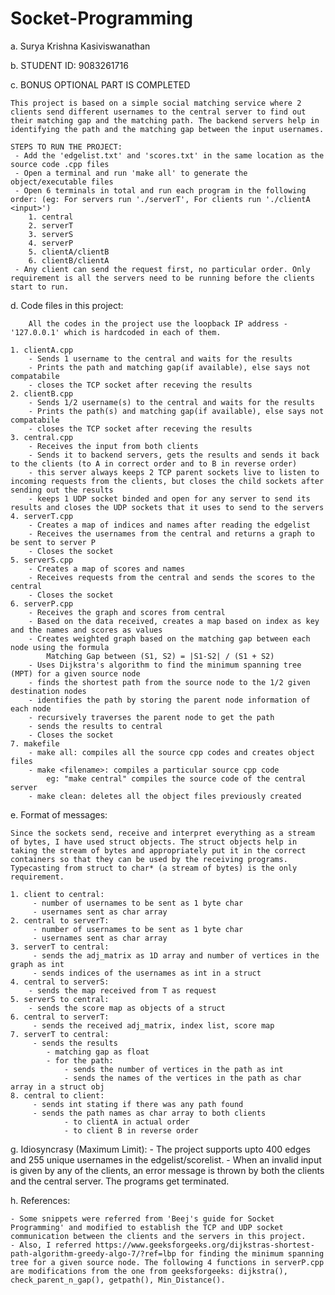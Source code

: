 # Socket-Programming

a. Surya Krishna Kasiviswanathan

b. STUDENT ID: 9083261716

c. BONUS OPTIONAL PART IS COMPLETED

	This project is based on a simple social matching service where 2 clients send different usernames to the central server to find out their matching gap and the matching path. The backend servers help in identifying the path and the matching gap between the input usernames.
	
	STEPS TO RUN THE PROJECT:
	 - Add the 'edgelist.txt' and 'scores.txt' in the same location as the source code .cpp files
	 - Open a terminal and run 'make all' to generate the object/executable files
	 - Open 6 terminals in total and run each program in the following order: (eg: For servers run './serverT', For clients run './clientA <input>')
	 	1. central
	 	2. serverT
	 	3. serverS
	 	4. serverP
	 	5. clientA/clientB
	 	6. clientB/clientA
	 - Any client can send the request first, no particular order. Only requirement is all the servers need to be running before the clients start to run.

d. Code files in this project:
	
		All the codes in the project use the loopback IP address -'127.0.0.1' which is hardcoded in each of them.

	1. clientA.cpp
		- Sends 1 username to the central and waits for the results
		- Prints the path and matching gap(if available), else says not compatabile
		- closes the TCP socket after receving the results
	2. clientB.cpp
		- Sends 1/2 username(s) to the central and waits for the results
		- Prints the path(s) and matching gap(if available), else says not compatabile
		- closes the TCP socket after receving the results
	3. central.cpp
		- Receives the input from both clients
		- Sends it to backend servers, gets the results and sends it back to the clients (to A in correct order and to B in reverse order)
		- this server always keeps 2 TCP parent sockets live to listen to incoming requests from the clients, but closes the child sockets after sending out the results
		- keeps 1 UDP socket binded and open for any server to send its results and closes the UDP sockets that it uses to send to the servers
	4. serverT.cpp
		- Creates a map of indices and names after reading the edgelist
		- Receives the usernames from the central and returns a graph to be sent to server P
		- Closes the socket
	5. serverS.cpp
		- Creates a map of scores and names
		- Receives requests from the central and sends the scores to the central
		- Closes the socket
	6. serverP.cpp
		- Receives the graph and scores from central
		- Based on the data received, creates a map based on index as key and the names and scores as values
		- Creates weighted graph based on the matching gap between each node using the formula
			Matching Gap between (S1, S2) = |S1-S2| / (S1 + S2)
		- Uses Dijkstra's algorithm to find the minimum spanning tree (MPT) for a given source node
		- finds the shortest path from the source node to the 1/2 given destination nodes
		- identifies the path by storing the parent node information of each node
		- recursively traverses the parent node to get the path
		- sends the results to central
		- Closes the socket
	7. makefile
		- make all: compiles all the source cpp codes and creates object files
		- make <filename>: compiles a particular source cpp code
			eg: "make central" compiles the source code of the central server
		- make clean: deletes all the object files previously created

e. Format of messages:
	
	Since the sockets send, receive and interpret everything as a stream of bytes, I have used struct objects. The struct objects help in taking the stream of bytes and appropriately put it in the correct containers so that they can be used by the receiving programs. Typecasting from struct to char* (a stream of bytes) is the only requirement.

	1. client to central:
		 - number of usernames to be sent as 1 byte char
		 - usernames sent as char array
	2. central to serverT:
		 - number of usernames to be sent as 1 byte char
		 - usernames sent as char array 
	3. serverT to central:
		 - sends the adj_matrix as 1D array and number of vertices in the graph as int
		 - sends indices of the usernames as int in a struct
	4. central to serverS:
	 	- sends the map received from T as request
	5. serverS to central:
	 	- sends the score map as objects of a struct
	6. central to serverT:
		 - sends the received adj_matrix, index list, score map
	7. serverT to central:
		 - sends the results
		 	- matching gap as float
		 	- for the path:
		 		- sends the number of vertices in the path as int
		 		- sends the names of the vertices in the path as char array in a struct obj
	8. central to client:
		 - sends int stating if there was any path found
		 - sends the path names as char array to both clients
		 		- to clientA in actual order 
		 		- to client B in reverse order

g. Idiosyncrasy (Maximum Limit):
	- The project supports upto 400 edges and 255 unique usernames in the edgelist/scorelist.
	- When an invalid input is given by any of the clients, an error message is thrown by both the clients and the central server. The programs get terminated.

h. References:

	- Some snippets were referred from 'Beej's guide for Socket Programming' and modified to establish the TCP and UDP socket communication between the clients and the servers in this project. 
	- Also, I referred https://www.geeksforgeeks.org/dijkstras-shortest-path-algorithm-greedy-algo-7/?ref=lbp for finding the minimum spanning tree for a given source node. The following 4 functions in serverP.cpp are modifications from the one from geeksforgeeks: dijkstra(), check_parent_n_gap(), getpath(), Min_Distance(). 



